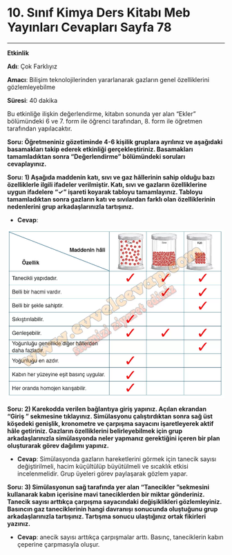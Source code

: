 # 10. Sınıf Kimya Ders Kitabı Meb Yayınları Cevapları Sayfa 78

---

**Etkinlik**

**Adı**: Çok Farklıyız

**Amacı**: Bilişim teknolojilerinden yararlanarak gazların genel özelliklerini gözlemleyebilme

**Süresi**: 40 dakika

 Bu etkinliğe ilişkin değerlendirme, kitabın sonunda yer alan “Ekler” bölümündeki 6 ve 7. form ile öğrenci tarafından, 8. form ile öğretmen tarafından yapılacaktır.

**Soru: Öğretmeniniz gözetiminde 4-6 kişilik gruplara ayrılınız ve aşağıdaki basamakları takip ederek etkinliği gerçekleştiriniz. Basamakları tamamladıktan sonra “Değerlendirme” bölümündeki soruları cevaplayınız.**

**Soru: 1) Aşağıda maddenin katı, sıvı ve gaz hâllerinin sahip olduğu bazı özelliklerle ilgili ifadeler verilmiştir. Katı, sıvı ve gazların özelliklerine uygun ifadelere “✓” işareti koyarak tabloyu tamamlayınız. Tabloyu tamamladıktan sonra gazların katı ve sıvılardan farklı olan özelliklerinin nedenlerini grup arkadaşlarınızla tartışınız.**

-   **Cevap**:

![Image 1](./image_1.webp)

**Soru: 2) Karekodda verilen bağlantıya giriş yapınız. Açılan ekrandan “Giriş ” sekmesine tıklayınız. Simülasyonu çalıştırdıktan sonra sağ üst köşedeki genişlik, kronometre ve çarpışma sayacını işaretleyerek aktif hâle getiriniz. Gazların özelliklerini belirleyebilmek için grup arkadaşlarınızla simülasyonda neler yapmanız gerektiğini içeren bir plan oluşturarak görev dağılımı yapınız.**

-   **Cevap**: Simülasyonda gazların hareketlerini görmek için tanecik sayısı değiştirilmeli, hacim küçültülüp büyütülmeli ve sıcaklık etkisi incelenmelidir. Grup üyeleri görev paylaşarak gözlem yapar.

**Soru: 3) Simülasyonun sağ tarafında yer alan “Tanecikler ”sekmesini kullanarak kabın içerisine mavi taneciklerden bir miktar gönderiniz. Tanecik sayısı arttıkça çarpışma sayacındaki değişiklikleri gözlemleyiniz. Basıncın gaz taneciklerinin hangi davranışı sonucunda oluştuğunu grup arkadaşlarınızla tartışınız. Tartışma sonucu ulaştığınız ortak fikirleri yazınız.**

-   **Cevap**: anecik sayısı arttıkça çarpışmalar arttı. Basınç, taneciklerin kabın çeperine çarpmasıyla oluşur.